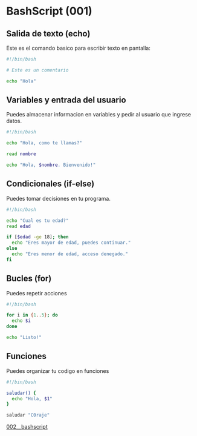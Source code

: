 # BashScript (001)

## Salida de texto (echo)
Este es el comando basico para escribir texto en pantalla:
```bash
#!/bin/bash

# Este es un comentario

echo "Hola"
```

## Variables y entrada del usuario
Puedes almacenar informacion en variables y pedir al usuario que ingrese datos.
```bash
#!/bin/bash

echo "Hola, como te llamas?"

read nombre

echo "Hola, $nombre. Bienvenido!"
```

## Condicionales (if-else)
Puedes tomar decisiones en tu programa.
```bash
#!/bin/bash

echo "Cual es tu edad?"
read edad

if [$edad -ge 18]; then
  echo "Eres mayor de edad, puedes continuar."
else
  echo "Eres menor de edad, acceso denegado."
fi
```

## Bucles (for)
Puedes repetir acciones
```bash
#!/bin/bash

for i in {1..5}; do
  echo $i
done

echo "Listo!"
```

## Funciones
Puedes organizar tu codigo en funciones
```bash
#!/bin/bash

saludar() {
  echo "Hola, $1"
}

saludar "C0raje"
```

[002__bashscript](002__bashscript.md)